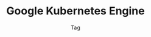 ---
title: Google Kubernetes Engine
subtitle: Tag
layout: "layouts/notes/notes-tag.njk"
eleventyComputed:
  tag: google-kubernetes-engine
---